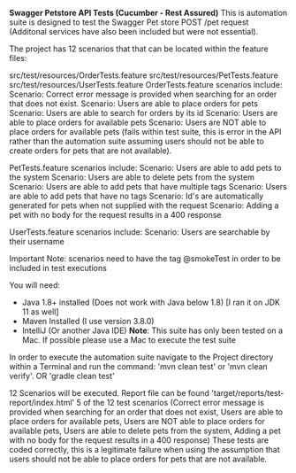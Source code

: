 **Swagger Petstore API Tests (Cucumber - Rest Assured)**
This is automation suite is designed to test the Swagger Pet store POST /pet request (Additonal services have also been included but were not essential).

The project has 12 scenarios that that can be located within the feature files:

src/test/resources/OrderTests.feature
src/test/resources/PetTests.feature
src/test/resources/UserTests.feature
OrderTests.feature scenarios include: Scenario: Correct error message is provided when searching for an order that does not exist. Scenario: Users are able to place orders for pets Scenario: Users are able to search for orders by its id Scenario: Users are able to place orders for available pets Scenario: Users are NOT able to place orders for available pets (fails within test suite, this is error in the API rather than the automation suite assuming users should not be able to create orders for pets that are not available).

PetTests.feature scenarios include: Scenario: Users are able to add pets to the system Scenario: Users are able to delete pets from the system Scenario: Users are able to add pets that have multiple tags Scenario: Users are able to add pets that have no tags Scenario: Id's are automatically generated for pets when not supplied with the request Scenario: Adding a pet with no body for the request results in a 400 response

UserTests.feature scenarios include: Scenario: Users are searchable by their username

Important Note: scenarios need to have the tag @smokeTest in order to be included in test executions

You will need:
- Java 1.8+ installed (Does not work with Java below 1.8) [I ran it on JDK 11 as well]
- Maven Installed (I use version 3.8.0)
- IntelliJ (Or another Java IDE)
**Note**: This suite has only been tested on a Mac. If possible please use a Mac to execute the test suite

In order to execute the automation suite navigate to the Project directory within a Terminal and run the command: 'mvn clean test' or 'mvn clean verify'. OR 'gradle clean test'

12 Scenarios will be executed. Report file can be found 'target/reports/test-report/index.html' 5 of the 12 test scenarios 
(Correct error message is provided when searching for an order that does not exist, Users are able to place orders for available pets, Users are NOT able to place orders for available pets, Users are able to delete pets from the system, Adding a pet with no body for the request results in a 400 response) These tests are coded correctly, this is a legitimate failure when using the assumption that users should not be able to place orders for pets that are not available.